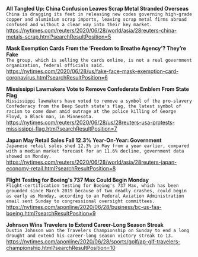 **All Tangled Up: China Confusion Leaves Scrap Metal Stranded Overseas**\
`China is dragging its feet in releasing new codes governing high-grade copper and aluminium scrap imports, leaving scrap metal firms abroad confused and without a clear way into their key market.`\
https://nytimes.com/reuters/2020/06/28/world/asia/28reuters-china-metals-scrap.html?searchResultPosition=5

**Mask Exemption Cards From the ‘Freedom to Breathe Agency’? They’re Fake**\
`The group, which is selling the cards online, is not a real government organization, federal officials said.`\
https://nytimes.com/2020/06/28/us/fake-face-mask-exemption-card-coronavirus.html?searchResultPosition=6

**Mississippi Lawmakers Vote to Remove Confederate Emblem From State Flag**\
`Mississippi lawmakers have voted to remove a symbol of the pro-slavery Confederacy from the Deep South state's flag, the latest symbol of racism to come down amid outrage at the police killing of George Floyd, a Black man, in Minnesota.`\
https://nytimes.com/reuters/2020/06/28/us/28reuters-usa-protests-mississippi-flag.html?searchResultPosition=7

**Japan May Retail Sales Fall 12.3% Year-On-Year: Government**\
`Japanese retail sales shed 12.3% in May from a year earlier, compared with a median market forecast for an 11.6% decline, government data showed on Monday.`\
https://nytimes.com/reuters/2020/06/28/world/asia/28reuters-japan-economy-retail.html?searchResultPosition=8

**Flight Testing for Boeing's 737 Max Could Begin Monday**\
`Flight-certification testing for Boeing's 737 Max, which has been grounded since March 2019 because of two deadly crashes, could begin as early as Monday, according to an Federal Aviation Administration email sent Sunday to congressional oversight committees.`\
https://nytimes.com/aponline/2020/06/28/business/bc-us-faa-boeing.html?searchResultPosition=9

**Johnson Wins Travelers to Extend Career-Long Season Streak**\
`Dustin Johnson won the Travelers Championship on Sunday to end a long drought and extend his career-long season victory streak to 13.`\
https://nytimes.com/aponline/2020/06/28/sports/golf/ap-glf-travelers-championship.html?searchResultPosition=10


